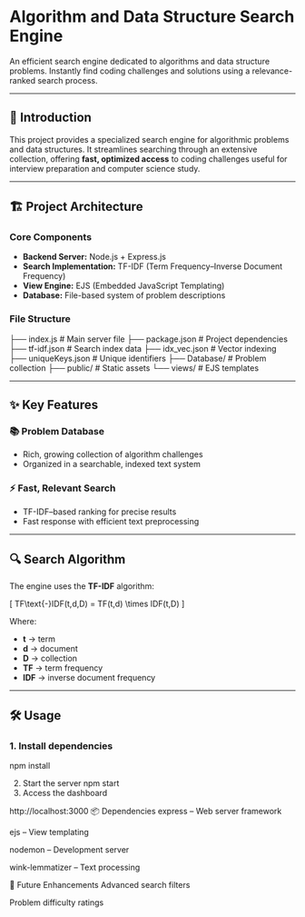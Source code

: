 # Algorithm and Data Structure Search Engine

An efficient search engine dedicated to algorithms and data structure problems. Instantly find coding challenges and solutions using a relevance-ranked search process.

---

## 🚀 Introduction
This project provides a specialized search engine for algorithmic problems and data structures. It streamlines searching through an extensive collection, offering **fast, optimized access** to coding challenges useful for interview preparation and computer science study.

---

## 🏗 Project Architecture

### Core Components
- **Backend Server:** Node.js + Express.js  
- **Search Implementation:** TF-IDF (Term Frequency–Inverse Document Frequency)  
- **View Engine:** EJS (Embedded JavaScript Templating)  
- **Database:** File-based system of problem descriptions  

### File Structure
├── index.js # Main server file
├── package.json # Project dependencies
├── tf-idf.json # Search index data
├── idx_vec.json # Vector indexing
├── uniqueKeys.json # Unique identifiers
├── Database/ # Problem collection
├── public/ # Static assets
└── views/ # EJS templates

---

## ✨ Key Features

### 📚 Problem Database
- Rich, growing collection of algorithm challenges  
- Organized in a searchable, indexed text system  

### ⚡ Fast, Relevant Search
- TF-IDF–based ranking for precise results  
- Fast response with efficient text preprocessing  

---

## 🔍 Search Algorithm

The engine uses the **TF-IDF** algorithm:

\[
TF\text{-}IDF(t,d,D) = TF(t,d) \times IDF(t,D)
\]

Where:
- **t** → term  
- **d** → document  
- **D** → collection  
- **TF** → term frequency  
- **IDF** → inverse document frequency  

---

## 🛠 Usage

### 1. Install dependencies

npm install

2. Start the server
npm start
3. Access the dashboard

http://localhost:3000
📦 Dependencies
express – Web server framework

ejs – View templating

nodemon – Development server

wink-lemmatizer – Text processing

🔮 Future Enhancements
Advanced search filters

Problem difficulty ratings
